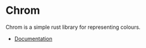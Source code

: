 # Chrom

Chrom is a simple rust library for representing colours.

- [Documentation](https://docs.rs/chrom)
